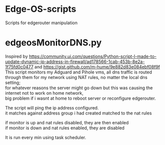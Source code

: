 # Edge-OS-scripts
Scripts for edgerouter manipulation

# edgeosMonitorDNS.py
Inspired by https://community.ui.com/questions/Python-script-I-made-to-update-dynamic-ip-address-in-firewall/ad178566-1cab-453b-8e2a-1f75fd0c0477 and https://gist.github.com/m-hume/9e882d83e084ebf08f9f  
This script monitors my Adguard and Pihole vms, all dns traffic is routed through them for my network using NAT rules, no matter the local dns setting;  
for whatever reasons the server might go down but this was causing the internet not to work on home network,   
big problem if i wasnt at home to reboot server or reconfigure edgerouter.  

The script will ping the ip address configured.  
it matches against address group i had created matched to the nat rules  

if monitor is up and nat rules disabled, they are then enabled  
if monitor is down and nat rules enabled, they are disabled  

It is run every min using task scheduler.
